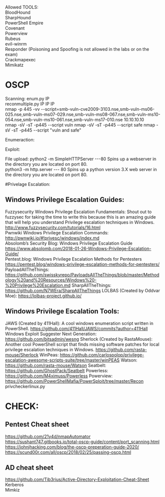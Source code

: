 Allowed TOOLS:  
BloodHound  
SharpHound  
PowerShell Empire  
Covenant   
Powerview  
Rubeus  
evil-winrm  
Responder (Poisoning and Spoofing is not allowed in the labs or on the exam)  
Crackmapexec  
Mimikatz  


# OSCP

Scanning:
enum.py IP  
reconmultiple.py IP IP IP  
nmap -p 445 -vv --script=smb-vuln-cve2009-3103.nse,smb-vuln-ms06-025.nse,smb-vuln-ms07-029.nse,smb-vuln-ms08-067.nse,smb-vuln-ms10-054.nse,smb-vuln-ms10-061.nse,smb-vuln-ms17-010.nse 10.10.10.10  
nmap -sV -sT -p445 --script vuln <ip>
nmap -sV -sT -p445 --script safe <ip>
nmap -sV -sT -p445 --script "vuln and safe" <ip>

Enumeraction:

Exploit:

File upload:
python2 -m SimpleHTTPServer ---80 Spins up a webserver in the directory you are located on port 80.  
python3 -m http.server --- 80 Spins up a python version 3.X web server in the directory you are located on port 80.  

#Privelage Escalation:
  ## Windows Privilege Escalation Guides:

Fuzzysecurity Windows Privilege Escalation Fundamentals: Shout out to fuzzysec for taking the time to write this because this is an amazing guide that will help you understand Privilege escalation techniques in Windows. http://www.fuzzysecurity.com/tutorials/16.html  
Pwnwiki Windows Privilege Escalation Commands: http://pwnwiki.io/#!privesc/windows/index.md  
Absolomb’s Security Blog: Windows Privilege Escalation Guide https://www.absolomb.com/2018-01-26-Windows-Privilege-Escalation-Guide/  
Pentest.blog: Windows Privilege Escalation Methods for Pentesters https://pentest.blog/windows-privilege-escalation-methods-for-pentesters/  
PayloadAllTheThings: https://github.com/swisskyrepo/PayloadsAllTheThings/blob/master/Methodology%20and%20Resources/Windows%20-%20Privilege%20Escalation.md
SharpAllTheThings: https://github.com/N7WEra/SharpAllTheThings
LOLBAS (Created by Oddvar Moe): https://lolbas-project.github.io/

## Windows Privilege Escalation Tools:
JAWS (Created by 411Hall): A cool windows enumeration script written in PowerShell. https://github.com/411Hall/JAWS/commits?author=411Hall
Windows Exploit Suggester Next Generation: https://github.com/bitsadmin/wesng
Sherlock (Created by RastaMouse): Another cool PowerShell script that finds missing software patches for local privilege escalation techniques in Windows. https://github.com/rasta-mouse/Sherlock
WinPeas: https://github.com/carlospolop/privilege-escalation-awesome-scripts-suite/tree/master/winPEAS
Watson: https://github.com/rasta-mouse/Watson
Seatbelt: https://github.com/GhostPack/Seatbelt
Powerless: https://github.com/M4ximuss/Powerless
Powerview: https://github.com/PowerShellMafia/PowerSploit/tree/master/Recon
privcheckerlinux.py


# CHECK:
## Pentest Cheat sheet
https://github.com/21y4d/nmapAutomator  
https://sushant747.gitbooks.io/total-oscp-guide/content/port_scanning.html  
https://johnjhacking.com/blog/the-oscp-preperation-guide-2020/  
https://scund00r.com/all/oscp/2018/02/25/passing-oscp.html

## AD cheat sheet
https://github.com/Tib3rius/Active-Directory-Exploitation-Cheat-Sheet  
Kerberos  
Mimkiz
